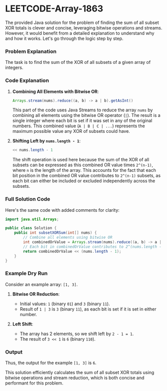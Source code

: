 # LEETCODE-Array-1863
The provided Java solution for the problem of finding the sum of all subset XOR totals is clever and concise, leveraging bitwise operations and streams. However, it would benefit from a detailed explanation to understand why and how it works. Let's go through the logic step by step.

### Problem Explanation
The task is to find the sum of the XOR of all subsets of a given array of integers.

### Code Explanation

1. **Combining All Elements with Bitwise OR**:
   ```java
   Arrays.stream(nums).reduce((a, b) -> a | b).getAsInt()
   ```
   This part of the code uses Java Streams to reduce the array `nums` by combining all elements using the bitwise OR operator (`|`). The result is a single integer where each bit is set if it was set in any of the original numbers. This combined value (`A | B | C | ...`) represents the maximum possible value any XOR of subsets could have.

2. **Shifting Left by `nums.length - 1`**:
   ```java
   << nums.length - 1
   ```
   The shift operation is used here because the sum of the XOR of all subsets can be expressed as this combined OR value times `2^(n-1)`, where `n` is the length of the array. This accounts for the fact that each bit position in the combined OR value contributes to `2^(n-1)` subsets, as each bit can either be included or excluded independently across the subsets.

### Full Solution Code
Here's the same code with added comments for clarity:
```java
import java.util.Arrays;

public class Solution {
    public int subsetXORSum(int[] nums) {
        // Combine all elements using bitwise OR
        int combinedOrValue = Arrays.stream(nums).reduce((a, b) -> a | b).getAsInt();
        // Each bit in combinedOrValue contributes to 2^(nums.length - 1) subsets
        return combinedOrValue << (nums.length - 1);
    }
}
```

### Example Dry Run
Consider an example array: `[1, 3]`.

1. **Bitwise OR Reduction**:
   - Initial values: `1` (binary `01`) and `3` (binary `11`).
   - Result of `1 | 3` is `3` (binary `11`), as each bit is set if it is set in either number.

2. **Left Shift**:
   - The array has 2 elements, so we shift left by `2 - 1 = 1`.
   - The result of `3 << 1` is `6` (binary `110`).

### Output
Thus, the output for the example `[1, 3]` is `6`.

This solution efficiently calculates the sum of all subset XOR totals using bitwise operations and stream reduction, which is both concise and performant for this problem.
